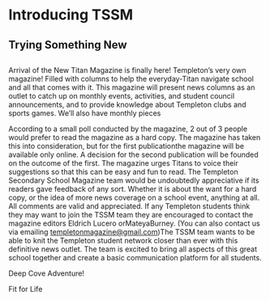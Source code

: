# Introducing TSSM

## Trying Something New

## 

Arrival of the New Titan Magazine is finally here! Templeton’s very own magazine! Filled with columns to help the everyday-Titan navigate school and all that comes with it. This magazine will present news columns as an outlet to catch up on monthly events, activities, and student council announcements, and to provide knowledge about Templeton clubs and sports games. We’ll also have monthly pieces 

According to a small poll conducted by the magazine, 2 out of 3 people would prefer to read the magazine as a hard copy. The magazine has taken this into consideration, but for the first publicationthe magazine will be available only online. A decision for the second publication will be founded on the outcome of the first. The magazine urges Titans to voice their suggestions so that this can be easy and fun to read. The Templeton Secondary School Magazine team would be undoubtedly appreciative if its readers gave feedback of any sort. Whether it is about the want for a hard copy, or the idea of more news coverage on a school event, anything at all. All comments are valid and appreciated. If any Templeton students think they may want to join the TSSM team they are encouraged to contact the magazine editors Eldrich Lucero orMateyaBurney. \(You can also contact us via emailing templetonmagazine@gmail.com\)The TSSM team wants to be able to knit the Templeton student network closer than ever with this definitive news outlet. The team is excited to bring all aspects of this great school together and create a basic communication platform for all students.

Deep Cove Adventure!

Fit for Life

